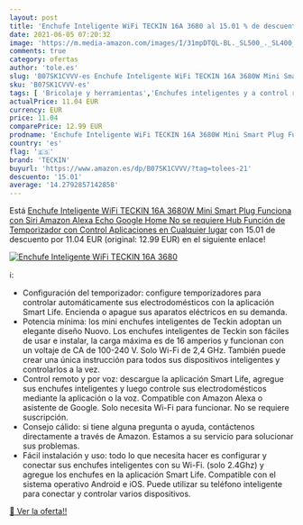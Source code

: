 ```yaml
---
layout: post
title: 'Enchufe Inteligente WiFi TECKIN 16A 3680 al 15.01 % de descuento'
date: 2021-06-05 07:20:32
image: 'https://m.media-amazon.com/images/I/31mpDTQL-BL._SL500_._SL400_.jpg'
comments: true
category: ofertas
author: 'tole.es'
slug: 'B07SK1CVVV-es Enchufe Inteligente WiFi TECKIN 16A 3680W Mini Smart Plug...'
sku: 'B07SK1CVVV-es'
tags: [ 'Bricolaje y herramientas','Enchufes inteligentes y a control remoto','Enchufes y accesorios','Instalación eléctrica','alexa','enchufe','google','home','inteligente','teckin', ]
actualPrice: 11.04 EUR
currency: EUR
price: 11.04
comparePrice: 12.99 EUR
prodname: 'Enchufe Inteligente WiFi TECKIN 16A 3680W Mini Smart Plug Funciona con Siri Amazon Alexa  Echo  Google Home  No se requiere Hub  Función de Temporizador  con Control Aplicaciones en Cualquier lugar'
country: 'es'
flag: '🇪🇸'
brand: 'TECKIN'
buyurl: 'https://www.amazon.es/dp/B07SK1CVVV/?tag=tolees-21'
descuento: '15.01'
average: '14.2792857142858'
---
```


Está [Enchufe Inteligente WiFi TECKIN 16A 3680W Mini Smart Plug Funciona con Siri Amazon Alexa  Echo  Google Home  No se requiere Hub  Función de Temporizador  con Control Aplicaciones en Cualquier lugar](https://www.amazon.es/dp/B07SK1CVVV/?tag=tolees-21) con 15.01 de descuento por 11.04 EUR (original: 12.99 EUR) en el siguiente enlace!

[![Enchufe Inteligente WiFi TECKIN 16A 3680](https://m.media-amazon.com/images/I/31mpDTQL-BL._SL500_._SL400_.jpg)](https://www.amazon.es/dp/B07SK1CVVV/?tag=tolees-21)

ℹ️:

- Configuración del temporizador: configure temporizadores para controlar automáticamente sus electrodomésticos con la aplicación Smart Life. Encienda o apague sus aparatos eléctricos en su demanda.
- Potencia mínima: los mini enchufes inteligentes de Teckin adoptan un elegante diseño Nuovo. Los enchufes inteligentes de Teckin son fáciles de usar e instalar, la carga máxima es de 16 amperios y funcionan con un voltaje de CA de 100-240 V. Solo Wi-Fi de 2,4 GHz. También puede crear una única instrucción para todos sus dispositivos inteligentes y controlarlos a la vez.
- Control remoto y por voz: descargue la aplicación Smart Life, agregue sus enchufes inteligentes y luego controle sus electrodomésticos mediante la aplicación o la voz. Compatible con Amazon Alexa o asistente de Google. Solo necesita Wi-Fi para funcionar. No se requiere suscripción.
- Consejo cálido: si tiene alguna pregunta o ayuda, contáctenos directamente a través de Amazon. Estamos a su servicio para solucionar sus problemas.
- Fácil instalación y uso: todo lo que necesita hacer es configurar y conectar sus enchufes inteligentes con su Wi-Fi. (solo 2.4Ghz) y agregue los enchufes en la aplicación Smart Life. Compatible con el sistema operativo Android e iOS. Puede utilizar su teléfono inteligente para conectar y controlar varios dispositivos.

[🛒 Ver la oferta!!](https://www.amazon.es/dp/B07SK1CVVV/?tag=tolees-21)
